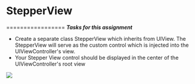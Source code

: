 # StepperView
=================
***Tasks for this assignment***
<ul>
<li>Create a separate class StepperView which inherits from UIView. The StepperView will serve as the custom control which is injected into the UIViewController's view.</li>
<li>Your Stepper View control should be displayed in the center of the UIViewController's root view</li>
</ul>

![](https://cl.ly/321h1Y3u2n2r/StepperView.gif)
